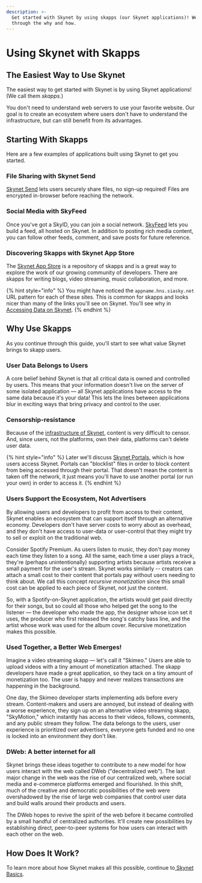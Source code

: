 ```yaml
---
description: >-
  Get started with Skynet by using skapps (our Skynet applications)! We walk you
  through the why and how.
---
```


# Using Skynet with Skapps

## The Easiest Way to Use Skynet

The easiest way to get started with Skynet is by using Skynet applications! \(We call them _skapps._\)

You don't need to understand web servers to use your favorite website. Our goal is to create an ecosystem where users don't have to understand the infrastructure, but can still benefit from its advantages.

## Starting With Skapps

Here are a few examples of applications built using Skynet to get you started.

### File Sharing with Skynet Send

[Skynet Send](https://skysend.hns.siasky.net/) lets users securely share files, no sign-up required! Files are encrypted in-browser before reaching the network.

### Social Media with SkyFeed

Once you've got a SkyID, you can join a social network. [SkyFeed](https://skyfeed.hns.siasky.net/#/) lets you build a feed, all hosted on Skynet. In addition to posting rich media content, you can follow other feeds, comment, and save posts for future reference.

### Discovering Skapps with Skynet App Store

The [Skynet App Store](https://skapp.hns.siasky.net/) is a repository of skapps and is a great way to explore the work of our growing community of developers. There are skapps for writing blogs, video streaming, music collaboration, and more.

{% hint style="info" %}
You might have noticed the `appname.hns.siasky.net` URL pattern for each of these sites. This is common for skapps and looks nicer than many of the links you'll see on Skynet. You'll see why in [Accessing Data on Skynet](accessing-data-on-skynet.md#handshake-names).
{% endhint %}

## Why Use Skapps

As you continue through this guide, you'll start to see what value Skynet brings to skapp users.

### User Data Belongs to Users

A core belief behind Skynet is that all critical data is owned and controlled by users. This means that your information doesn't live on the server of some isolated application — all Skynet applications have access to the same data because it's your data! This lets the lines between applications blur in exciting ways that bring privacy and control to the user.

### Censorship-resistance

Because of the [infrastructure of Skynet](skynet-basics.md), content is very difficult to censor. And, since users, not the platforms, own their data, platforms can't delete user data.

{% hint style="info" %}
Later we'll discuss [Skynet Portals](web-portals-on-skynet.md), which is how users access Skynet. Portals can "blocklist" files in order to block content from being accessed through their portal. That doesn't mean the content is taken off the network, it just means you'll have to use another portal \(or run your own\) in order to access it.
{% endhint %}

### Users Support the Ecosystem, Not Advertisers

By allowing users and developers to profit from access to their content, Skynet enables an ecosystem that can support itself through an alternative economy. Developers don't have server costs to worry about as overhead, and they don't have access to user-data or user-control that they might try to sell or exploit on the traditional web.

Consider Spotify Premium. As users listen to music, they don't pay money each time they listen to a song. All the same, each time a user plays a track, they're \(perhaps unintentionally\) supporting artists because artists receive a small payment for the user's stream. Skynet works similarly -- creators can attach a small cost to their content that portals pay without users needing to think about. We call this concept _recursive_ _monetization_ since this small cost can be applied to each piece of Skynet, not just the content.

So, with a Spotify-on-Skynet application, the artists would get paid directly for their songs, but so could all those who helped get the song to the listener — the developer who made the app, the designer whose icon set it uses, the producer who first released the song's catchy bass line, and the artist whose work was used for the album cover. Recursive monetization makes this possible.

### Used Together, a Better Web Emerges!

Imagine a video streaming skapp — let's call it "Skimeo." Users are able to upload videos with a tiny amount of monetization attached. The skapp developers have made a great application, so they tack on a tiny amount of monetization too. The user is happy and never realizes transactions are happening in the background.

One day, the Skimeo developer starts implementing ads before every stream. Content-makers and users are annoyed, but instead of dealing with a worse experience, they sign up on an alternative video streaming skapp, "SkyMotion," which instantly has access to their videos, follows, comments, and any public stream they follow. The data belongs to the users, user experience is prioritized over advertisers, everyone gets funded and no one is locked into an environment they don't like.

### DWeb: A better internet for all

Skynet brings these ideas together to contribute to a new model for how users interact with the web called DWeb \("decentralized web"\). The last major change in the web was the rise of our centralized web, where social media and e-commerce platforms emerged and flourished. In this shift, much of the creative and democratic possibilities of the web were overshadowed by the rise of large web companies that control user data and build walls around their products and users.

The DWeb hopes to revive the spirit of the web before it became controlled by a small handful of centralized authorities. It'll create new possibilities by establishing direct, peer-to-peer systems for how users can interact with each other on the web.

## How Does It Work?

To learn more about how Skynet makes all this possible, continue to[ Skynet Basics](skynet-basics.md).

